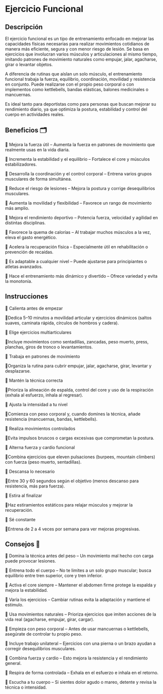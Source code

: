 # Ejercicio Funcional

## Descripción

El ejercicio funcional es un tipo de entrenamiento enfocado en mejorar las capacidades físicas necesarias para realizar movimientos cotidianos de manera más eficiente, segura y con menor riesgo de lesión. Se basa en ejercicios que involucran varios músculos y articulaciones al mismo tiempo, imitando patrones de movimiento naturales como empujar, jalar, agacharse, girar o levantar objetos.

A diferencia de rutinas que aíslan un solo músculo, el entrenamiento funcional trabaja la fuerza, equilibrio, coordinación, movilidad y resistencia en conjunto. Puede realizarse con el propio peso corporal o con implementos como kettlebells, bandas elásticas, balones medicinales o mancuernas.

Es ideal tanto para deportistas como para personas que buscan mejorar su rendimiento diario, ya que optimiza la postura, estabilidad y control del cuerpo en actividades reales.

## Beneficios 🗂

🔘 Mejora la fuerza útil – Aumenta la fuerza en patrones de movimiento que realmente usas en la vida diaria.

🔘 Incrementa la estabilidad y el equilibrio – Fortalece el core y músculos estabilizadores.

🔘 Desarrolla la coordinación y el control corporal – Entrena varios grupos musculares de forma simultánea.

🔘 Reduce el riesgo de lesiones – Mejora la postura y corrige desequilibrios musculares.

🔘 Aumenta la movilidad y flexibilidad – Favorece un rango de movimiento más amplio.

🔘 Mejora el rendimiento deportivo – Potencia fuerza, velocidad y agilidad en distintas disciplinas.

🔘 Favorece la quema de calorías – Al trabajar muchos músculos a la vez, eleva el gasto energético.

🔘 Acelera la recuperación física – Especialmente útil en rehabilitación o prevención de recaídas.

🔘 Es adaptable a cualquier nivel – Puede ajustarse para principiantes o atletas avanzados.

🔘 Hace el entrenamiento más dinámico y divertido – Ofrece variedad y evita la monotonía.

## Instrucciones

🔷	Calienta antes de empezar

🔸Dedica 5–10 minutos a movilidad articular y ejercicios dinámicos (saltos suaves, caminata rápida, círculos de hombros y cadera).

🔷	Elige ejercicios multiarticulares

🔸Incluye movimientos como sentadillas, zancadas, peso muerto, press, planchas, giros de tronco o levantamientos.

🔷	Trabaja en patrones de movimiento

🔸Organiza la rutina para cubrir empujar, jalar, agacharse, girar, levantar y desplazarse.

🔷	Mantén la técnica correcta

🔸Prioriza la alineación de espalda, control del core y uso de la respiración (exhala al esfuerzo, inhala al regresar).

🔷	Ajusta la intensidad a tu nivel

🔸Comienza con peso corporal y, cuando domines la técnica, añade resistencia (mancuernas, bandas, kettlebells).

🔷	Realiza movimientos controlados

🔸Evita impulsos bruscos o cargas excesivas que comprometan la postura.

🔷	Alterna fuerza y cardio funcional

🔸Combina ejercicios que eleven pulsaciones (burpees, mountain climbers) con fuerza (peso muerto, sentadillas).

🔷	Descansa lo necesario

🔸Entre 30 y 60 segundos según el objetivo (menos descanso para resistencia, más para fuerza).

🔷	Estira al finalizar

🔸Haz estiramientos estáticos para relajar músculos y mejorar la recuperación.

🔷	Sé constante

🔸Entrena de 2 a 4 veces por semana para ver mejoras progresivas.

## Consejos 🏁

🔲 Domina la técnica antes del peso – Un movimiento mal hecho con carga puede provocar lesiones.

🔲 Entrena todo el cuerpo – No te limites a un solo grupo muscular; busca equilibrio entre tren superior, core y tren inferior.

🔲 Activa el core siempre – Mantener el abdomen firme protege la espalda y mejora la estabilidad.

🔲 Varía los ejercicios – Cambiar rutinas evita la adaptación y mantiene el estímulo.

🔲 Usa movimientos naturales – Prioriza ejercicios que imiten acciones de la vida real (agacharse, empujar, girar, cargar).

🔲 Empieza con peso corporal – Antes de usar mancuernas o kettlebells, asegúrate de controlar tu propio peso.

🔲 Incluye trabajo unilateral – Ejercicios con una pierna o un brazo ayudan a corregir desequilibrios musculares.

🔲 Combina fuerza y cardio – Esto mejora la resistencia y el rendimiento general.

🔲 Respira de forma controlada – Exhala en el esfuerzo e inhala en el retorno.

🔲 Escucha a tu cuerpo – Si sientes dolor agudo o mareo, detente y revisa la técnica o intensidad.